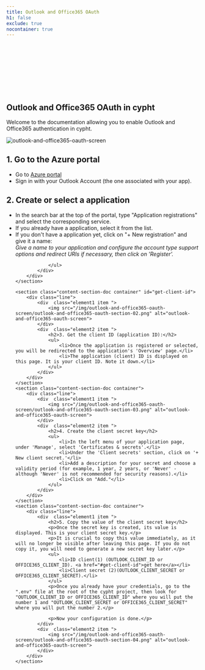 ```yaml
---
title: Outlook and Office365 OAuth
h1: false
exclude: true
nocontainer: true
---
```

<div style="margin-top: 90px;"></div>
<main>
    <section class="security-section" style="padding-top:50px">
        <div class="container text-center">
            <h1>Outlook and Office365 OAuth in cypht</h1>
            <p>Welcome to the documentation allowing you to enable Outlook and Office365 authentication in cypht.</p>
        </div>
    </section>
    <section class="content-section-doc container">
        <div class="line">
            <div  class="element1 item ">
                <img src="/img/outlook-and-office365-oauth-screen/outlook-and-office365-oauth-section-01.png" alt="outlook-and-office365-oauth-screen">
            </div>
            <div  class="element2 item ">
                <h2>1. Go to the Azure portal</h2>
                <ul>
                    <li>Go to <a href="https://portal.azure.com/#home">Azure portal</a></li>
                    <li>Sign in with your Outlook Account (the one associated with your app).</li>
                </ul>
                <h2>2. Create or select a application</h2>
                <ul>
                    <li>In the search bar at the top of the portal, type "Application registrations" and select the corresponding service.</li>
                    <li>If you already have a application, select it from the list.</li>
                    <li>
                        If you don't have a application yet, click on "+ New registration" and give it a name:<br>
                        <i>Give a name to your application and configure the account type support options and redirect URIs if necessary, then click on 'Register'.</i>
                    </li>
                    
                </ul>
            </div>
        </div>
    </section>
    
    <section class="content-section-doc container" id="get-client-id">
        <div class="line">
            <div  class="element1 item ">
                <img src="/img/outlook-and-office365-oauth-screen/outlook-and-office365-oauth-section-02.png" alt="outlook-and-office365-oauth-screen">
            </div>
            <div  class="element2 item ">
                <h2>3. Get the client ID (application ID):</h2>
                <ul>
                    <li>Once the application is registered or selected, you will be redirected to the application's 'Overview' page.</li>
                    <li>The application (client) ID is displayed on this page. It is your client ID. Note it down.</li>
                </ul>
            </div>
        </div>
    </section>
    <section class="content-section-doc container">
        <div class="line">
            <div  class="element1 item ">
                <img src="/img/outlook-and-office365-oauth-screen/outlook-and-office365-oauth-section-03.png" alt="outlook-and-office365-oauth-screen">
            </div>
            <div  class="element2 item ">
                <h2>4. Create the client secret key</h2>
                <ul>
                    <li>In the left menu of your application page, under 'Manage', select 'Certificates & secrets'.</li>
                    <li>Under the 'Client secrets' section, click on '+ New client secret.'</li>
                    <li>Add a description for your secret and choose a validity period (for example, 1 year, 2 years, or 'Never' - although 'Never' is not recommended for security reasons).</li>
                    <li>Click on "Add."</li>
                </ul>
            </div>
        </div>
    </section>
    <section class="content-section-doc container">
        <div class="line">
            <div  class="element1 item ">
                <h2>5. Copy the value of the client secret key</h2>
                <p>Once the secret key is created, its value is displayed. This is your client secret key.</p>
                <p>It is crucial to copy this value immediately, as it will no longer be visible after leaving this page. If you do not copy it, you will need to generate a new secret key later.</p>
                <ul>
                    <li>ID client(1) (OUTLOOK_CLIENT_ID or OFFICE365_CLIENT_ID). <a href="#get-client-id">get here</a></li>
                    <li>Client secret (2)(OUTLOOK_CLIENT_SECRET or OFFICE365_CLIENT_SECRET).</li>
                </ul>
                <p>Once you already have your credentials, go to the ".env" file at the root of the cypht project, then look for "OUTLOOK_CLIENT_ID or OFFICE365_CLIENT_ID" where you will put the number 1 and "OUTLOOK_CLIENT_SECRET or OFFICE365_CLIENT_SECRET" where you will put the number 2.</p>
                       
                <p>Now your configuration is done.</p>        
            </div>
            <div  class="element2 item ">
                <img src="/img/outlook-and-office365-oauth-screen/outlook-and-office365-oauth-section-04.png" alt="outlook-and-office365-oauth-screen">
            </div>
        </div>
    </section>
</main>